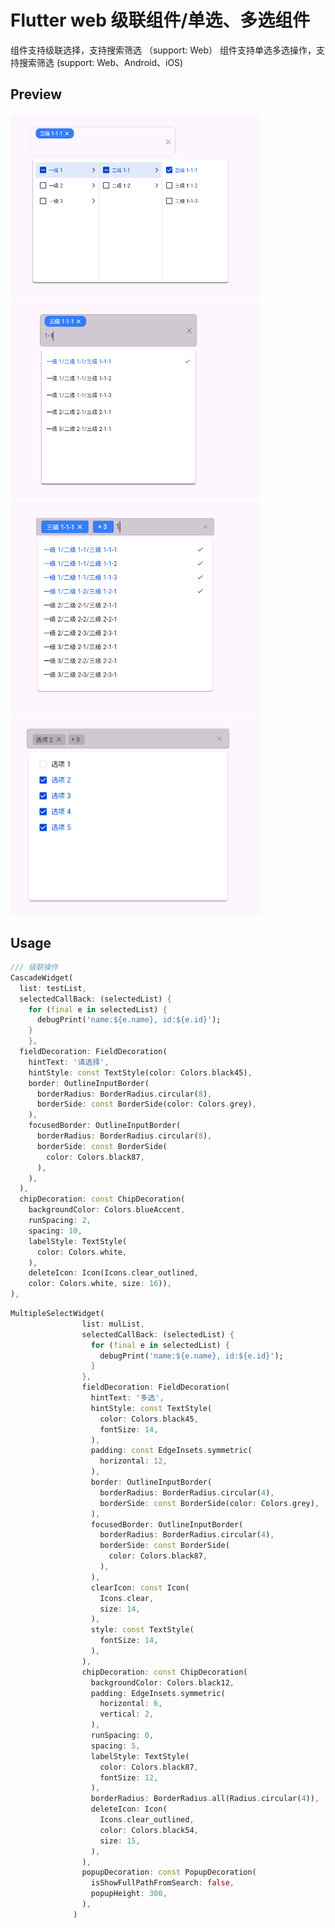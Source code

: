 
# Flutter web 级联组件/单选、多选组件
组件支持级联选择，支持搜索筛选 （support: Web）
组件支持单选多选操作，支持搜索筛选 (support: Web、Android、iOS)

## Preview
[<img src="https://github.com/superSong-hello/cascade_widget/blob/master/assets/screen_1.png" width="400" alt=""/>](screen_1.png)
[<img src="https://github.com/superSong-hello/cascade_widget/blob/master/assets/screen_2.png" width="400" alt=""/>](screen_2.png)
[<img src="https://github.com/superSong-hello/cascade_widget/blob/master/assets/screen_3.png" width="400" alt=""/>](screen_3.png)
[<img src="https://github.com/superSong-hello/cascade_widget/blob/master/assets/screen_4.png" width="400" alt=""/>](screen_4.png)

## Usage

```dart
/// 级联操作
CascadeWidget(
  list: testList,
  selectedCallBack: (selectedList) {
    for (final e in selectedList) {
      debugPrint('name:${e.name}, id:${e.id}');
    }
    },
  fieldDecoration: FieldDecoration(
    hintText: '请选择',
    hintStyle: const TextStyle(color: Colors.black45),
    border: OutlineInputBorder(
      borderRadius: BorderRadius.circular(8),
      borderSide: const BorderSide(color: Colors.grey),
    ),
    focusedBorder: OutlineInputBorder(
      borderRadius: BorderRadius.circular(8),
      borderSide: const BorderSide(
        color: Colors.black87,
      ),
    ),
  ),
  chipDecoration: const ChipDecoration(
    backgroundColor: Colors.blueAccent,
    runSpacing: 2,
    spacing: 10,
    labelStyle: TextStyle(
      color: Colors.white,
    ),
    deleteIcon: Icon(Icons.clear_outlined,
    color: Colors.white, size: 16)),
),

```

```dart
MultipleSelectWidget(
                list: mulList,
                selectedCallBack: (selectedList) {
                  for (final e in selectedList) {
                    debugPrint('name:${e.name}, id:${e.id}');
                  }
                },
                fieldDecoration: FieldDecoration(
                  hintText: '多选',
                  hintStyle: const TextStyle(
                    color: Colors.black45,
                    fontSize: 14,
                  ),
                  padding: const EdgeInsets.symmetric(
                    horizontal: 12,
                  ),
                  border: OutlineInputBorder(
                    borderRadius: BorderRadius.circular(4),
                    borderSide: const BorderSide(color: Colors.grey),
                  ),
                  focusedBorder: OutlineInputBorder(
                    borderRadius: BorderRadius.circular(4),
                    borderSide: const BorderSide(
                      color: Colors.black87,
                    ),
                  ),
                  clearIcon: const Icon(
                    Icons.clear,
                    size: 14,
                  ),
                  style: const TextStyle(
                    fontSize: 14,
                  ),
                ),
                chipDecoration: const ChipDecoration(
                  backgroundColor: Colors.black12,
                  padding: EdgeInsets.symmetric(
                    horizontal: 6,
                    vertical: 2,
                  ),
                  runSpacing: 0,
                  spacing: 5,
                  labelStyle: TextStyle(
                    color: Colors.black87,
                    fontSize: 12,
                  ),
                  borderRadius: BorderRadius.all(Radius.circular(4)),
                  deleteIcon: Icon(
                    Icons.clear_outlined,
                    color: Colors.black54,
                    size: 15,
                  ),
                ),
                popupDecoration: const PopupDecoration(
                  isShowFullPathFromSearch: false,
                  popupHeight: 300,
                ),
              )
```